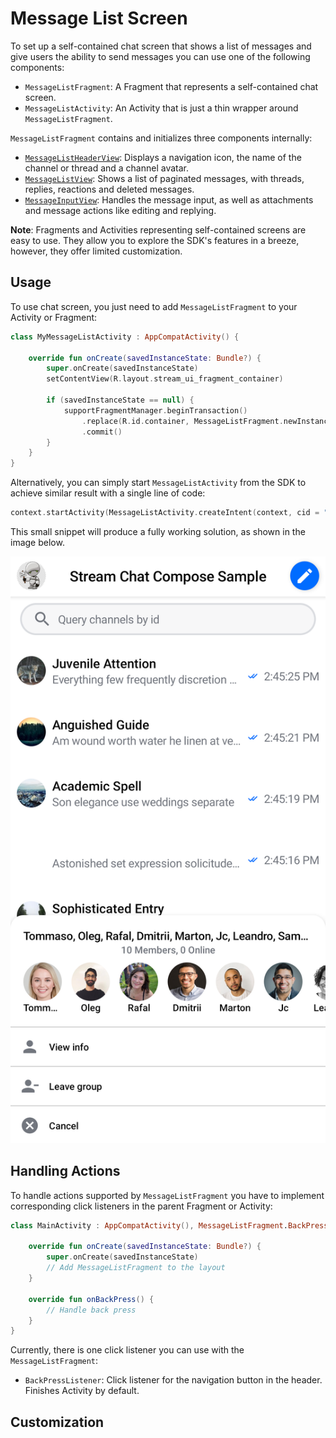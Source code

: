 # Message List Screen

To set up a self-contained chat screen that shows a list of messages and give users the ability to send messages you can use one of the following components:

* `MessageListFragment`: A Fragment that represents a self-contained chat screen.
* `MessageListActivity`: An Activity that is just a thin wrapper around `MessageListFragment`.

`MessageListFragment` contains and initializes three components internally:

* [`MessageListHeaderView`](./04-message-list-header.md): Displays a navigation icon, the name of the channel or thread and a channel avatar.
* [`MessageListView`](./03-message-list.md): Shows a list of paginated messages, with threads, replies, reactions and deleted messages.
* [`MessageInputView`](./05-message-input.md): Handles the message input, as well as attachments and message actions like editing and replying.

**Note**: Fragments and Activities representing self-contained screens are easy to use. They allow you to explore the SDK's features in a breeze, however, they offer limited customization.

## Usage

To use chat screen, you just need to add `MessageListFragment` to your Activity or Fragment:

```kotlin
class MyMessageListActivity : AppCompatActivity() {

    override fun onCreate(savedInstanceState: Bundle?) {
        super.onCreate(savedInstanceState)
        setContentView(R.layout.stream_ui_fragment_container)

        if (savedInstanceState == null) {
            supportFragmentManager.beginTransaction()
                .replace(R.id.container, MessageListFragment.newInstance(cid = "channelType:channelId"))
                .commit()
        }
    }
}
```

Alternatively, you can simply start `MessageListActivity` from the SDK to achieve similar result with a single line of code:

```kotlin
context.startActivity(MessageListActivity.createIntent(context, cid = "channelType:channelId"))
```

This small snippet will produce a fully working solution, as shown in the image below.

![The ChannelsScreen Component](../../assets/compose_default_channels_screen_component.png)

## Handling Actions

To handle actions supported by `MessageListFragment` you have to implement corresponding click listeners in the parent Fragment or Activity:

```kotlin
class MainActivity : AppCompatActivity(), MessageListFragment.BackPressListener {

    override fun onCreate(savedInstanceState: Bundle?) {
        super.onCreate(savedInstanceState)
        // Add MessageListFragment to the layout
    }
    
    override fun onBackPress() {
        // Handle back press
    }
}
```

Currently, there is one click listener you can use with the `MessageListFragment`:

* `BackPressListener`: Click listener for the navigation button in the header. Finishes Activity by default.

## Customization
